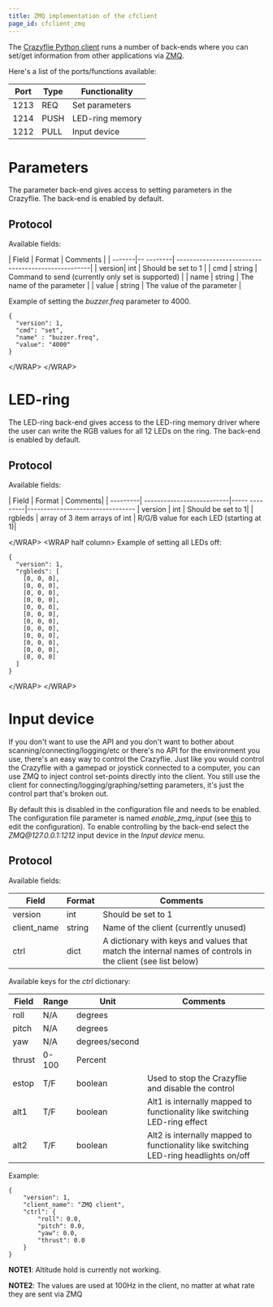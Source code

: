 ```yaml
---
title: ZMQ implementation of the cfclient
page_id: cfclient_zmq
---
```



The [Crazyflie Python client](/doc/crazyflie/client/pycfclient/index)
runs a number of back-ends where you can set/get information from other
applications via [ZMQ](http://zeromq.org/).

Here\'s a list of the ports/functions available:

 | Port |  Type |  Functionality|
 | ------| ------| --------------|
 | 1213 |  REQ  |  Set parameters|
 | 1214 |  PUSH  | LED-ring memory|
 | 1212 |  PULL |  Input device|

Parameters
==========

The parameter back-end gives access to setting parameters in the
Crazyflie. The back-end is enabled by default.

Protocol
--------

Available fields:

|  Field  |   Format |  Comments |
|  -------|-- --------| ---------------------------------------------------|
|  version|   int    |  Should be set to 1 |
|  cmd    |   string |  Command to send (currently only set is supported) |
|  name   |   string |  The name of the parameter |
|  value |    string |  The value of the parameter |

 Example of setting the *buzzer.freq*
parameter to 4000.

    {
      "version": 1,
      "cmd": "set",
      "name" : "buzzer.freq",
      "value": "4000"
    }

\</WRAP\> \</WRAP\>

LED-ring
========

The LED-ring back-end gives access to the LED-ring memory driver where
the user can write the RGB values for all 12 LEDs on the ring. The
back-end is enabled by default.

Protocol
--------

 Available fields:

|  Field   |  Format                    |      Comments|
|  ---------| --------------------------|----- ---------|---------------------------------
 | version |  int                           |  Should be set to 1|
 | rgbleds  | array of 3 item arrays of int |  R/G/B value for each LED (starting at 1)|

\</WRAP\> \<WRAP half column\> Example of setting all LEDs off:

    {
      "version": 1,
      "rgbleds": [
        [0, 0, 0],
        [0, 0, 0],
        [0, 0, 0],
        [0, 0, 0],
        [0, 0, 0],
        [0, 0, 0],
        [0, 0, 0],
        [0, 0, 0],
        [0, 0, 0],
        [0, 0, 0],
        [0, 0, 0],
        [0, 0, 0]
      ]
    }

\</WRAP\> \</WRAP\>

Input device
============

If you don\'t want to use the API and you don\'t want to bother about
scanning/connecting/logging/etc or there\'s no API for the environment
you use, there\'s an easy way to control the Crazyflie. Just like you
would control the Crazyflie with a gamepad or joystick connected to a
computer, you can use ZMQ to inject control set-points directly into the
client. You still use the client for connecting/logging/graphing/setting
parameters, it\'s just the control part that\'s broken out.

By default this is disabled in the configuration file and needs to be
enabled. The configuration file parameter is named *enable\_zmq\_input*
(see
[this](/doc/crazyflie/dev/host/client/index#user_configuration_file) to
edit the configuration). To enable controlling by the back-end select
the *ZMQ\@127.0.0.1:1212* input device in the *Input device* menu.

Protocol
--------

Available fields:

| Field  |        Format|   Comments|
|  --------------| --------| ----------|
|  version       | int     | Should be set to 1|
|  client\_name  | string   |Name of the client (currently unused)|
|  ctrl          | dict     |A dictionary with keys and values that match the internal names of controls in the client (see list below)|

Available keys for the *ctrl* dictionary:

 | Field |   Range |  Unit        |     Comments|
|---------|----------|----------------|---------------|
|  roll  |   N/A    | degrees      |    
|  pitch |   N/A    | degrees     |     
|  yaw   |   N/A    | degrees/second |  
|  thrust |  0-100  | Percent  |        
|  estop  |  T/F    | boolean  |        Used to stop the Crazyflie and disable the control
|  alt1  |   T/F    | boolean  |        Alt1 is internally mapped to functionality like switching LED-ring effect
|  alt2   |  T/F    | boolean |         Alt2 is internally mapped to functionality like switching LED-ring headlights on/off

Example:

    {
        "version": 1,
        "client_name": "ZMQ client",
        "ctrl": {
            "roll": 0.0,
            "pitch": 0.0,
            "yaw": 0.0,
            "thrust": 0.0
        }
    }



**NOTE1**: Altitude hold is currently not working.

**NOTE2**: The values are used at 100Hz in the client, no matter at what
rate they are sent via ZMQ
